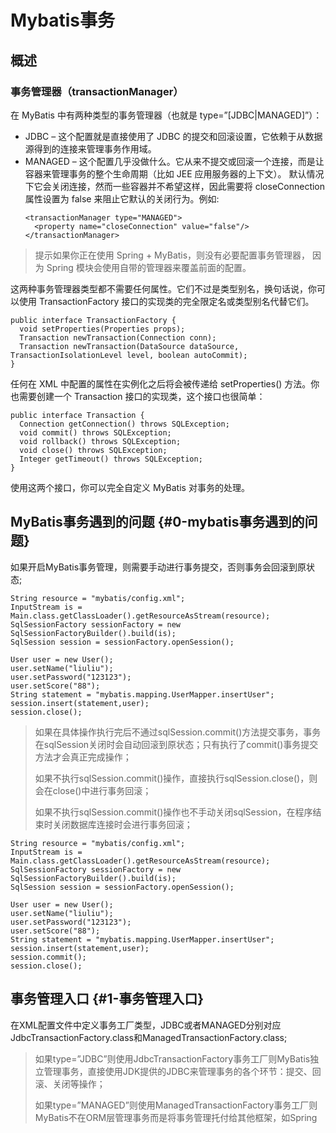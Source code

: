# Mybatis事务

## 概述

### **事务管理器（transactionManager）**

在 MyBatis 中有两种类型的事务管理器（也就是 type=”\[JDBC\|MANAGED\]”）：

* JDBC – 这个配置就是直接使用了 JDBC 的提交和回滚设置，它依赖于从数据源得到的连接来管理事务作用域。
* MANAGED – 这个配置几乎没做什么。它从来不提交或回滚一个连接，而是让容器来管理事务的整个生命周期（比如 JEE 应用服务器的上下文）。 默认情况下它会关闭连接，然而一些容器并不希望这样，因此需要将 closeConnection 属性设置为 false 来阻止它默认的关闭行为。例如:
  ```
  <transactionManager type="MANAGED">
    <property name="closeConnection" value="false"/>
  </transactionManager>
  ```

> 提示如果你正在使用 Spring + MyBatis，则没有必要配置事务管理器， 因为 Spring 模块会使用自带的管理器来覆盖前面的配置。

这两种事务管理器类型都不需要任何属性。它们不过是类型别名，换句话说，你可以使用 TransactionFactory 接口的实现类的完全限定名或类型别名代替它们。

```
public interface TransactionFactory {
  void setProperties(Properties props);  
  Transaction newTransaction(Connection conn);
  Transaction newTransaction(DataSource dataSource, TransactionIsolationLevel level, boolean autoCommit);  
}
```

任何在 XML 中配置的属性在实例化之后将会被传递给 setProperties\(\) 方法。你也需要创建一个 Transaction 接口的实现类，这个接口也很简单：

```
public interface Transaction {
  Connection getConnection() throws SQLException;
  void commit() throws SQLException;
  void rollback() throws SQLException;
  void close() throws SQLException;
  Integer getTimeout() throws SQLException;
}
```

使用这两个接口，你可以完全自定义 MyBatis 对事务的处理。

## MyBatis事务遇到的问题 {#0-mybatis事务遇到的问题}

如果开启MyBatis事务管理，则需要手动进行事务提交，否则事务会回滚到原状态;

```
String resource = "mybatis/config.xml";
InputStream is = Main.class.getClassLoader().getResourceAsStream(resource);
SqlSessionFactory sessionFactory = new SqlSessionFactoryBuilder().build(is);
SqlSession session = sessionFactory.openSession();

User user = new User();
user.setName("liuliu");
user.setPassword("123123");
user.setScore("88");
String statement = "mybatis.mapping.UserMapper.insertUser";
session.insert(statement,user);
session.close();
```

> 如果在具体操作执行完后不通过sqlSession.commit\(\)方法提交事务，事务在sqlSession关闭时会自动回滚到原状态；只有执行了commit\(\)事务提交方法才会真正完成操作；
>
> 如果不执行sqlSession.commit\(\)操作，直接执行sqlSession.close\(\)，则会在close\(\)中进行事务回滚；
>
> 如果不执行sqlSession.commit\(\)操作也不手动关闭sqlSession，在程序结束时关闭数据库连接时会进行事务回滚；

```
String resource = "mybatis/config.xml";
InputStream is = Main.class.getClassLoader().getResourceAsStream(resource);
SqlSessionFactory sessionFactory = new SqlSessionFactoryBuilder().build(is);
SqlSession session = sessionFactory.openSession();

User user = new User();
user.setName("liuliu");
user.setPassword("123123");
user.setScore("88");
String statement = "mybatis.mapping.UserMapper.insertUser";
session.insert(statement,user);
session.commit();
session.close();
```

## 事务管理入口 {#1-事务管理入口}

在XML配置文件中定义事务工厂类型，JDBC或者MANAGED分别对应JdbcTransactionFactory.class和ManagedTransactionFactory.class;

> 如果type=”JDBC”则使用JdbcTransactionFactory事务工厂则MyBatis独立管理事务，直接使用JDK提供的JDBC来管理事务的各个环节：提交、回滚、关闭等操作；
>
> 如果type=”MANAGED”则使用ManagedTransactionFactory事务工厂则MyBatis不在ORM层管理事务而是将事务管理托付给其他框架，如Spring



